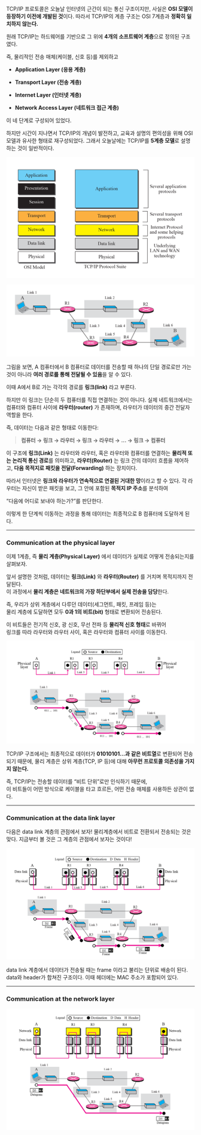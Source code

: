 
TCP/IP 프로토콜은 오늘날 인터넷의 근간이 되는 통신 구조이지만, 사실은 **OSI 모델이 등장하기 이전에 개발된 것**이다. 따라서 TCP/IP의 계층 구조는 OSI 7계층과 **정확히 일치하지 않는다.**

원래 TCP/IP는 하드웨어를 기반으로 그 위에 **4개의 소프트웨어 계층**으로 정의된 구조였다.  

즉, 물리적인 전송 매체(케이블, 신호 등)를 제외하고

- **Application Layer (응용 계층)**
    
- **Transport Layer (전송 계층)**
    
- **Internet Layer (인터넷 계층)**
    
- **Network Access Layer (네트워크 접근 계층)**  
    
이 네 단계로 구성되어 있었다.

하지만 시간이 지나면서 TCP/IP의 개념이 발전하고, 교육과 설명의 편의성을 위해 OSI 모델과 유사한 형태로 재구성되었다. 그래서 오늘날에는 TCP/IP를 **5계층 모델**로 설명하는 것이 일반적이다.

![](../images/Pasted%20image%2020251016182342.png)

![](../images/Pasted%20image%2020251016182423.png)

그림을 보면, A 컴퓨터에서 B 컴퓨터로 데이터를 전송할 때 하나의 단일 경로로만 가는 것이 아니라 **여러 경로를 통해 전달될 수 있음**을 알 수 있다. 

이때 A에서 B로 가는 각각의 경로를 **링크(link)** 라고 부른다.

하지만 이 링크는 단순히 두 컴퓨터를 직접 연결하는 것이 아니다. 실제 네트워크에서는 컴퓨터와 컴퓨터 사이에 **라우터(router)** 가 존재하며, 라우터가 데이터의 중간 전달자 역할을 한다.

즉, 데이터는 다음과 같은 형태로 이동한다:

> **컴퓨터 → 링크 → 라우터 → 링크 → 라우터 → ... → 링크 → 컴퓨터**

이 구조에 **링크(Link)** 는 라우터와 라우터, 혹은 라우터와 컴퓨터를 연결하는 **물리적 또는 논리적 통신 경로**를 의미하고, **라우터(Router)** 는 링크 간의 데이터 흐름을 제어하고, **다음 목적지로 패킷을 전달(Forwarding)** 하는 장치이다.
    
따라서 인터넷은 **링크와 라우터가 연속적으로 연결된 거대한 망**이라고 할 수 있다. 각 라우터는 자신이 받은 패킷을 보고, 그 안에 포함된 **목적지 IP 주소**를 분석하여  

“다음에 어디로 보내야 하는가?”를 판단한다.  

이렇게 한 단계씩 이동하는 과정을 통해 데이터는 최종적으로 B 컴퓨터에 도달하게 된다.

---
### Communication at the physical layer

이제 1계층, 즉 **물리 계층(Physical Layer)** 에서 데이터가 실제로 어떻게 전송되는지를 살펴보자.

앞서 설명한 것처럼, 데이터는 **링크(Link)** 와 **라우터(Router)** 를 거치며 목적지까지 전달된다.  
이 과정에서 **물리 계층은 네트워크의 가장 하단부에서 실제 전송을 담당**한다.

즉, 우리가 상위 계층에서 다루던 데이터(세그먼트, 패킷, 프레임 등)는  
물리 계층에 도달하면 모두 **0과 1의 비트(bit)** 형태로 변환되어 전송된다.

이 비트들은 전기적 신호, 광 신호, 무선 전파 등 **물리적 신호 형태**로 바뀌어  
링크를 따라 라우터와 라우터 사이, 혹은 라우터와 컴퓨터 사이를 이동한다.


![](../images/Pasted%20image%2020251016183152.png)


TCP/IP 구조에서는 최종적으로 데이터가 **01010101…과 같은 비트열**로 변환되어 전송되기 때문에, 물리 계층은 상위 계층(TCP, IP 등)에 대해 **아무런 프로토콜 의존성을 가지지 않는다.**

즉, TCP/IP는 전송할 데이터를 “비트 단위”로만 인식하기 때문에,  
이 비트들이 어떤 방식으로 케이블을 타고 흐르든, 어떤 전송 매체를 사용하든 상관이 없다.

---
### Communication at the data link layer

다음은 data link 계층의 관점에서 보자! 물리계층에서 비트로 전환되서 전송되는 것은 맞다. 지금부터 볼 것은 그 계층의 관점에서 보자는 것이다!

![](../images/Pasted%20image%2020251016183531.png)

data link 계층에서 데이터가 전송될 때는 frame 이라고 불리는 단위로 배송이 된다. data와 header가 합쳐진 구조이다. 이때 헤더에는 MAC 주소가 포함되어 있다.

---
### Communication at the network layer

![](../images/Pasted%20image%2020251016183812.png)
